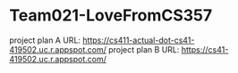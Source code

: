 # Team021-LoveFromCS357

project plan A URL: https://cs411-actual-dot-cs41-419502.uc.r.appspot.com/
project plan B URL: https://cs41-419502.uc.r.appspot.com/
